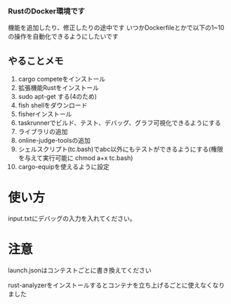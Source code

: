 ### RustのDocker環境です
機能を追加したり、修正したりの途中です
いつかDockerfileとかで以下の1~10の操作を自動化できるようにしたいです

## やることメモ
1. cargo competeをインストール
2. 拡張機能Rustをインストール
3. sudo apt-get する(4のため)
4. fish shellをダウンロード
5. fisherインストール
6. taskrunnerでビルド、テスト、デバッグ、グラフ可視化できるようにする
7. ライブラリの追加
8. online-judge-toolsの追加
9. シェルスクリプト(tc.bash)でabc以外にもテストができるようにする(権限を与えて実行可能に chmod a+x tc.bash)
10. cargo-equipを使えるように設定

# 使い方
input.txtにデバッグの入力を入れてください。

# 注意
launch.jsonはコンテストごとに書き換えてください

rust-analyzerをインストールするとコンテナを立ち上げるごとに使えなくなりました
